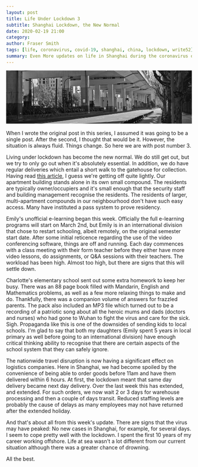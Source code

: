 ```yaml
---
layout: post
title: Life Under Lockdown 3
subtitle: Shanghai Lockdown, the New Normal
date: 2020-02-19 21:00
category:
author: Fraser Smith
tags: [life, coronavirus, covid-19, shanghai, china, lockdown, write52]
summary: Even More updates on life in Shanghai during the coronavirus outbreak
---
```

<img src="/img/empty-road.jpg" />

When I wrote the original post in this series, I assumed it was going to be a single post. After the second, I thought that would be it. However, the situation is always fluid. Things change. So here we are with post number 3.
<!--more-->

Living under lockdown has become the new normal. We do still get out, but we try to only go out when it's absolutely essential. In addition, we do have regular deliveries which entail a short walk to the gatehouse for collection. Having read [this article](https://www.nytimes.com/2020/02/15/business/china-coronavirus-lockdown.html), I guess we're getting off quite lightly. Our apartment building stands alone in its own small compound. The residents are typically owner/occupiers and it's small enough that the security staff and building management recognise the residents. The residents of larger, multi-apartment compounds in our neighbourhood don't have such easy access. Many have instituted a pass system to prove residency.

Emily's unofficial e-learning began this week. Officially the full e-learning programs will start on March 2nd, but Emily is in an international division that chose to restart schooling, albeit remotely, on the original semester start date. After some initial reticence regarding the use of the video conferencing software, things are off and running. Each day commences with a class meeting with their form teacher before they either have more video lessons, do assignments, or Q&A sessions with their teachers. The workload has been high. Almost too high, but there are signs that this will settle down.

Charlotte's elementary school sent out some extra homework to keep her busy. There was an 88 page book filled with Mandarin, English and Mathematics problems, as well as a few more relaxing things to make and do. Thankfully, there was a companion volume of answers for frazzled parents. The pack also included an MP3 file which turned out to be a recording of a patriotic song about all the heroic mums and dads (doctors and nurses) who had gone to Wuhan to fight the virus and care for the sick. Sigh. Propaganda like this is one of the downsides of sending kids to local schools. I'm glad to say that both my daughters (Emily spent 5 years in local primary as well before going to an international division) have enough critical thinking ability to recognise that there are certain aspects of the school system that they can safely ignore.

The nationwide travel disruption is now having a significant effect on logistics companies. Here in Shanghai, we had become spoiled by the convenience of being able to order goods before 11am and have them delivered within 6 hours. At first, the lockdown meant that same day delivery became next day delivery. Over the last week this has extended, and extended. For such orders, we now wait 2 or 3 days for warehouse processing and then a couple of days transit. Reduced staffing levels are probably the cause of delays as many employees may not have returned after the extended holiday.

And that's about all from this week's update. There are signs that the virus may have peaked: No new cases in Shanghai, for example, for several days. I seem to cope pretty well with the lockdown. I spent the first 10 years of my career working offshore. Life at sea wasn't a lot different from our current situation although there was a greater chance of drowning.

All the best.